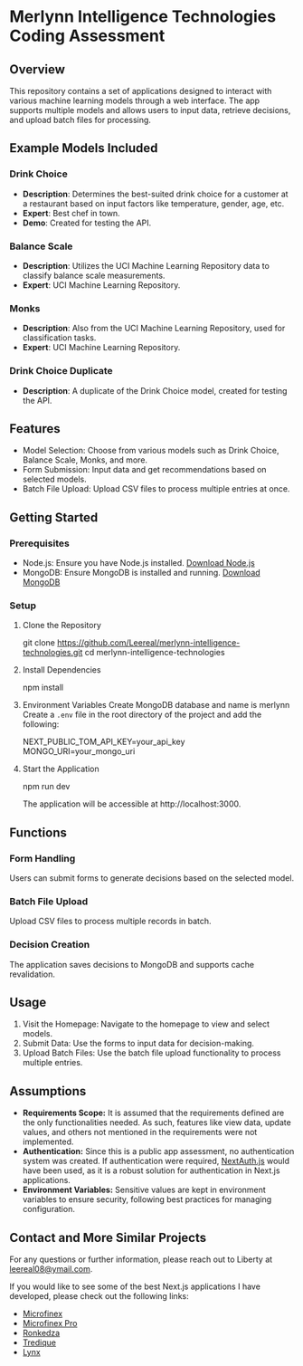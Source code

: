 # Merlynn Intelligence Technologies Coding Assessment

## Overview

This repository contains a set of applications designed to interact with various machine learning models through a web interface. The app supports multiple models and allows users to input data, retrieve decisions, and upload batch files for processing.

## Example Models Included

### Drink Choice

- **Description**: Determines the best-suited drink choice for a customer at a restaurant based on input factors like temperature, gender, age, etc.
- **Expert**: Best chef in town.
- **Demo**: Created for testing the API.

### Balance Scale

- **Description**: Utilizes the UCI Machine Learning Repository data to classify balance scale measurements.
- **Expert**: UCI Machine Learning Repository.

### Monks

- **Description**: Also from the UCI Machine Learning Repository, used for classification tasks.
- **Expert**: UCI Machine Learning Repository.

### Drink Choice Duplicate

- **Description**: A duplicate of the Drink Choice model, created for testing the API.

## Features

- Model Selection: Choose from various models such as Drink Choice, Balance Scale, Monks, and more.
- Form Submission: Input data and get recommendations based on selected models.
- Batch File Upload: Upload CSV files to process multiple entries at once.

## Getting Started

### Prerequisites

- Node.js: Ensure you have Node.js installed. [Download Node.js](https://nodejs.org/)
- MongoDB: Ensure MongoDB is installed and running. [Download MongoDB](https://www.mongodb.com/try/download/community)

### Setup

1. Clone the Repository

   git clone https://github.com/Leereal/merlynn-intelligence-technologies.git
   cd merlynn-intelligence-technologies

2. Install Dependencies

   npm install

3. Environment Variables
   Create MongoDB database and name is merlynn
   Create a `.env` file in the root directory of the project and add the following:

   NEXT_PUBLIC_TOM_API_KEY=your_api_key
   MONGO_URI=your_mongo_uri

4. Start the Application

   npm run dev

   The application will be accessible at http://localhost:3000.

## Functions

### Form Handling

Users can submit forms to generate decisions based on the selected model.

### Batch File Upload

Upload CSV files to process multiple records in batch.

### Decision Creation

The application saves decisions to MongoDB and supports cache revalidation.

## Usage

1. Visit the Homepage: Navigate to the homepage to view and select models.
2. Submit Data: Use the forms to input data for decision-making.
3. Upload Batch Files: Use the batch file upload functionality to process multiple entries.

## Assumptions

- **Requirements Scope:** It is assumed that the requirements defined are the only functionalities needed. As such, features like view data, update values, and others not mentioned in the requirements were not implemented.
- **Authentication:** Since this is a public app assessment, no authentication system was created. If authentication were required, [NextAuth.js](https://next-auth.js.org/) would have been used, as it is a robust solution for authentication in Next.js applications.
- **Environment Variables:** Sensitive values are kept in environment variables to ensure security, following best practices for managing configuration.

## Contact and More Similar Projects

For any questions or further information, please reach out to Liberty at [leereal08@ymail.com](mailto:leereal08@ymail.com).

If you would like to see some of the best Next.js applications I have developed, please check out the following links:

- [Microfinex](https://github.com/Leereal/microfinex-frontend)
- [Microfinex Pro](https://github.com/Leereal/microfinex-pro)
- [Ronkedza](https://github.com/Leereal/official-ronkedza)
- [Tredique](https://github.com/Leereal/tredique-frontend)
- [Lynx](https://github.com/Leereal/lynx-official)
